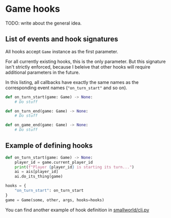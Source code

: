 # Game hooks

TODO: write about the general idea.


## List of events and hook signatures

All hooks accept `Game` instance as the first parameter.

For all currently existing hooks, this is the only parameter.
But this signature isn't strictly enforced, because I beleive that other hooks
will require additional parameters in the future.

In this listing, all callbacks have exactly the same names as the corresponding
event names (`"on_turn_start"` and so on).

```python
def on_turn_start(game: Game) -> None:
    # Do stuff

def on_turn_end(game: Game) -> None:
    # Do stuff

def on_game_end(game: Game) -> None:
    # Do stuff
```


## Example of defining hooks

```python
def on_turn_start(game: Game) -> None:
    player_id = game.current_player_id
    print(f"Player {player_id} is starting its turn...")
    ai = ais[player_id]
    ai.do_its_thing(game)

hooks = {
    "on_turn_start": on_turn_start
}
game = Game(some, other, args, hooks=hooks)
```


You can find another example of hook definition in
[smallworld/cli.py](../smallworld/cli.py)
